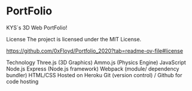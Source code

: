 # PortFolio
KYS`s 3D Web PortFolio!











License
The project is licensed under the MIT License.

https://github.com/0xFloyd/Portfolio_2020?tab=readme-ov-file#license 

Technology
Three.js (3D Graphics)
Ammo.js (Physics Engine)
JavaScript
Node.js
Express (Node.js framework)
Webpack (module/ dependency bundler)
HTML/CSS
Hosted on Heroku
Git (version control) / Github for code hosting

